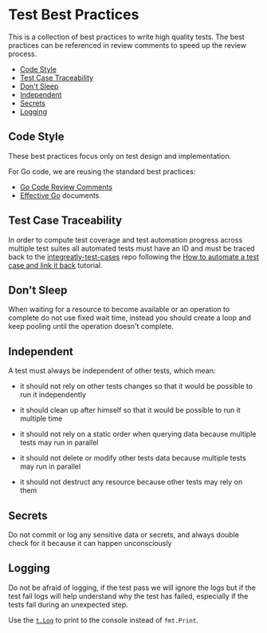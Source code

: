 # Test Best Practices

This is a collection of best practices to write high quality tests. The best practices
can be referenced in review comments to speed up the review process.

- [Code Style](#code-style)
- [Test Case Traceability](#test-case-traceability)
- [Don't Sleep](#dont-sleep)
- [Independent](#independent)
- [Secrets](#secrets)
- [Logging](#logging)

## Code Style

These best practices focus only on test design and implementation.

For Go code, we are reusing the standard best practices:

- [Go Code Review Comments](https://github.com/golang/go/wiki/CodeReviewComments)
- [Effective Go](https://golang.org/doc/effective_go.html) documents.

## Test Case Traceability

In order to compute test coverage and test automation progress across multiple test suites all
automated tests must have an ID and must be traced back to the [integreatly-test-cases](https://gitlab.cee.redhat.com/integreatly-qe/integreatly-test-cases)
repo following the [How to automate a test case and link it back](https://gitlab.cee.redhat.com/integreatly-qe/integreatly-test-cases#how-to-automate-a-test-case-and-link-it-back)
tutorial.

## Don't Sleep

When waiting for a resource to become available or an operation to complete do not use fixed wait time,
instead you should create a loop and keep pooling until the operation doesn't complete.

## Independent

A test must always be independent of other tests, which mean:

- it should not rely on other tests changes so that it would be possible to run it independently

- it should clean up after himself so that it would be possible to run it multiple time

- it should not rely on a static order when querying data because multiple tests may run in parallel

- it should not delete or modify other tests data because multiple tests may run in parallel

- it should not destruct any resource because other tests may rely on them

## Secrets

Do not commit or log any sensitive data or secrets, and always double check for it because it can happen unconsciously

## Logging

Do not be afraid of logging, if the test pass we will ignore the logs but if the test fail logs will help
understand why the test has failed, especially if the tests fail during an unexpected step.

Use the [`t.Log`](https://golang.org/pkg/testing/#B.Log) to print to the console instead of `fmt.Print`.
